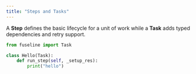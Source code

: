 ```yaml
---
title: "Steps and Tasks"
---
```


A **Step** defines the basic lifecycle for a unit of work while a **Task** adds typed dependencies and retry support.

```python
from fuseline import Task

class Hello(Task):
    def run_step(self, _setup_res):
        print("hello")
```

